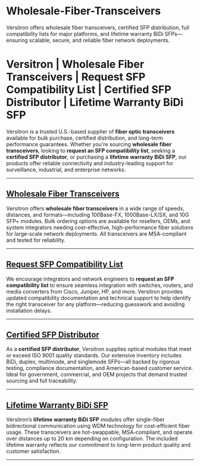 # Wholesale-Fiber-Transceivers
Versitron offers wholesale fiber transceivers, certified SFP distribution, full compatibility lists for major platforms, and lifetime warranty BiDi SFPs—ensuring scalable, secure, and reliable fiber network deployments.
# Versitron | Wholesale Fiber Transceivers | Request SFP Compatibility List | Certified SFP Distributor | Lifetime Warranty BiDi SFP

Versitron is a trusted U.S.-based supplier of **fiber optic transceivers** available for bulk purchase, certified distribution, and long-term performance guarantees. Whether you're sourcing **wholesale fiber transceivers**, looking to **request an SFP compatibility list**, seeking a **certified SFP distributor**, or purchasing a **lifetime warranty BiDi SFP**, our products offer reliable connectivity and industry-leading support for surveillance, industrial, and enterprise networks.

---

## [Wholesale Fiber Transceivers](https://www.versitron.com/products/gb10sm-small-formfactor-pluggable-transceivers-lifetime-warranty-3)  
Versitron offers **wholesale fiber transceivers** in a wide range of speeds, distances, and formats—including 100Base-FX, 1000Base-LX/SX, and 10G SFP+ modules. Bulk ordering options are available for resellers, OEMs, and system integrators needing cost-effective, high-performance fiber solutions for large-scale network deployments. All transceivers are MSA-compliant and tested for reliability.

---

## [Request SFP Compatibility List](https://www.versitron.com/products/femm-small-formfactor-pluggable-transceivers-lifetime-warranty-8)  
We encourage integrators and network engineers to **request an SFP compatibility list** to ensure seamless integration with switches, routers, and media converters from Cisco, Juniper, HP, and more. Versitron provides updated compatibility documentation and technical support to help identify the right transceiver for any platform—reducing guesswork and avoiding installation delays.

---

## [Certified SFP Distributor](https://www.versitron.com/products/gb10sm-small-formfactor-pluggable-transceivers-lifetime-warranty-3)  
As a **certified SFP distributor**, Versitron supplies optical modules that meet or exceed ISO 9001 quality standards. Our extensive inventory includes BiDi, duplex, multimode, and singlemode SFPs—all backed by rigorous testing, compliance documentation, and American-based customer service. Ideal for government, commercial, and OEM projects that demand trusted sourcing and full traceability.

---

## [Lifetime Warranty BiDi SFP](https://www.versitron.com/products/gb2mm-small-formfactor-pluggable-transceivers-lifetime-warranty-2)  
Versitron’s **lifetime warranty BiDi SFP** modules offer single-fiber bidirectional communication using WDM technology for cost-efficient fiber usage. These transceivers are hot-swappable, MSA-compliant, and operate over distances up to 20 km depending on configuration. The included lifetime warranty reflects our commitment to long-term product quality and customer satisfaction.

---

